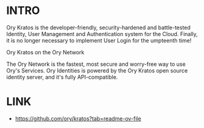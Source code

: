 # INTRO

Ory Kratos is the developer-friendly, security-hardened and battle-tested Identity, User Management and Authentication system for the Cloud. Finally, it is no longer necessary to implement User Login for the umpteenth time!

Ory Kratos on the Ory Network

The Ory Network is the fastest, most secure and worry-free way to use Ory's Services. Ory Identities is powered by the Ory Kratos open source identity server, and it's fully API-compatible.

# LINK

- https://github.com/ory/kratos?tab=readme-ov-file